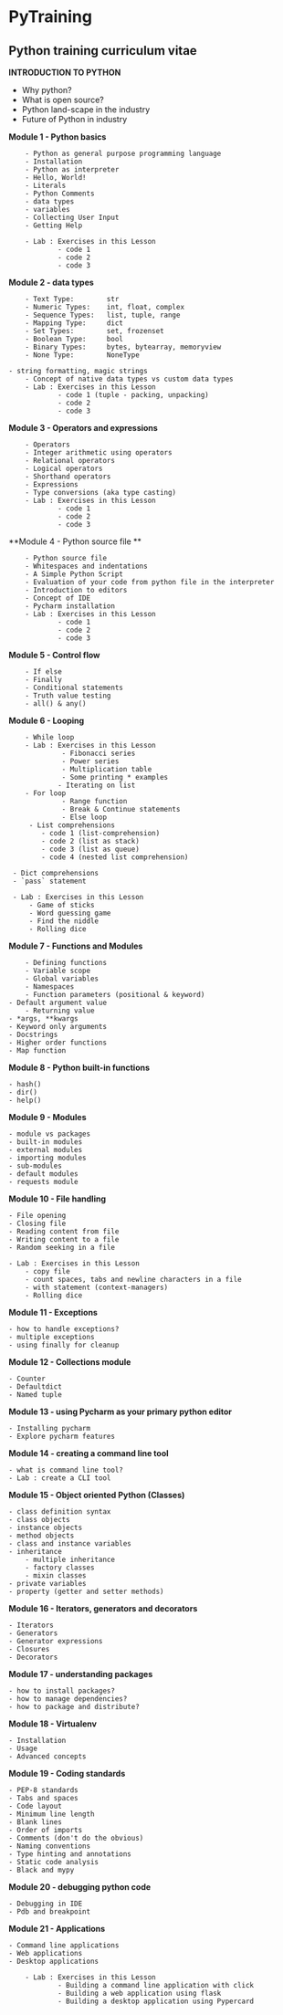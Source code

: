 # PyTraining


## Python training curriculum vitae
 
**INTRODUCTION TO PYTHON**
 
- Why python?
- What is open source?
- Python land-scape in the industry
- Future of Python in industry
 
**Module 1 - Python basics**
       
        - Python as general purpose programming language
        - Installation
        - Python as interpreter
        - Hello, World!
        - Literals
        - Python Comments
        - data types
        - variables
        - Collecting User Input
        - Getting Help
       
        - Lab : Exercises in this Lesson
                - code 1
                - code 2
                - code 3
       
 
**Module 2 - data types**
 
        - Text Type:        str
        - Numeric Types:    int, float, complex
        - Sequence Types:   list, tuple, range
        - Mapping Type:     dict
        - Set Types:        set, frozenset
        - Boolean Type:     bool
        - Binary Types:     bytes, bytearray, memoryview
        - None Type:        NoneType
       
    - string formatting, magic strings
        - Concept of native data types vs custom data types
        - Lab : Exercises in this Lesson
                - code 1 (tuple - packing, unpacking)
                - code 2
                - code 3
 
 
**Module 3 - Operators and expressions**  
 
        - Operators
        - Integer arithmetic using operators
        - Relational operators
        - Logical operators
        - Shorthand operators
        - Expressions
        - Type conversions (aka type casting)  
        - Lab : Exercises in this Lesson
                - code 1
                - code 2
                - code 3
 
**Module 4 - Python source file **
 
        - Python source file
        - Whitespaces and indentations
        - A Simple Python Script
        - Evaluation of your code from python file in the interpreter
        - Introduction to editors
        - Concept of IDE
        - Pycharm installation
        - Lab : Exercises in this Lesson
                - code 1
                - code 2
                - code 3
 
**Module 5 - Control flow**
 
        - If else
        - Finally
        - Conditional statements
        - Truth value testing
        - all() & any()  
         
**Module 6 - Looping**  
     
        - While loop
        - Lab : Exercises in this Lesson  
                 - Fibonacci series
                 - Power series
                 - Multiplication table
                 - Some printing * examples  
                - Iterating on list  
        - For loop
                 - Range function
                 - Break & Continue statements
                 - Else loop  
         - List comprehensions
            - code 1 (list-comprehension)
            - code 2 (list as stack)
            - code 3 (list as queue)
            - code 4 (nested list comprehension)
 
     - Dict comprehensions
     - `pass` statement
         
     - Lab : Exercises in this Lesson  
         - Game of sticks  
         - Word guessing game
         - Find the niddle
         - Rolling dice
 
**Module 7 - Functions and Modules**
 
        - Defining functions
        - Variable scope
        - Global variables
        - Namespaces
        - Function parameters (positional & keyword)
    - Default argument value
        - Returning value
    - *args, **kwargs
    - Keyword only arguments
    - Docstrings
    - Higher order functions
    - Map function
 
 
**Module 8 - Python built-in functions**

    - hash()
    - dir()
    - help()

**Module 9 - Modules**
 
    - module vs packages
    - built-in modules
    - external modules
    - importing modules
    - sub-modules
    - default modules
    - requests module

**Module 10 - File handling**
   
    - File opening
    - Closing file
    - Reading content from file
    - Writing content to a file
    - Random seeking in a file
 
    - Lab : Exercises in this Lesson  
        - copy file  
        - count spaces, tabs and newline characters in a file
        - with statement (context-managers)
        - Rolling dice

**Module 11 - Exceptions**
    
    - how to handle exceptions?
    - multiple exceptions
    - using finally for cleanup

**Module 12 - Collections module**

    - Counter
    - Defaultdict
    - Named tuple

**Module 13 - using Pycharm as your primary python editor**
    
    - Installing pycharm
    - Explore pycharm features

**Module 14 - creating a command line tool**
   
    - what is command line tool?
    - Lab : create a CLI tool
 
**Module 15 - Object oriented Python (Classes)**
 
    - class definition syntax
    - class objects
    - instance objects
    - method objects
    - class and instance variables
    - inheritance  
        - multiple inheritance
        - factory classes
        - mixin classes
    - private variables
    - property (getter and setter methods)

**Module 16 - Iterators, generators and decorators**

    - Iterators 
    - Generators
    - Generator expressions 
    - Closures
    - Decorators

**Module 17 - understanding packages**
    
    - how to install packages?
    - how to manage dependencies?
    - how to package and distribute?

**Module 18 - Virtualenv**

    - Installation
    - Usage
    - Advanced concepts

**Module 19 - Coding standards**
    
    - PEP-8 standards
    - Tabs and spaces
    - Code layout
    - Minimum line length
    - Blank lines
    - Order of imports
    - Comments (don't do the obvious)
    - Naming conventions
    - Type hinting and annotations
    - Static code analysis
    - Black and mypy

**Module 20 - debugging python code**

    - Debugging in IDE
    - Pdb and breakpoint

**Module 21 - Applications**
    
    - Command line applications
    - Web applications
    - Desktop applications

        - Lab : Exercises in this Lesson
                - Building a command line application with click
                - Building a web application using flask
                - Building a desktop application using Pypercard


